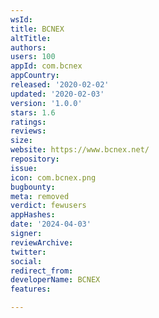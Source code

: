 ```yaml
---
wsId: 
title: BCNEX
altTitle: 
authors: 
users: 100
appId: com.bcnex
appCountry: 
released: '2020-02-02'
updated: '2020-02-03'
version: '1.0.0'
stars: 1.6
ratings: 
reviews: 
size: 
website: https://www.bcnex.net/
repository: 
issue: 
icon: com.bcnex.png
bugbounty: 
meta: removed
verdict: fewusers
appHashes: 
date: '2024-04-03'
signer: 
reviewArchive: 
twitter: 
social: 
redirect_from: 
developerName: BCNEX
features: 

---
```


